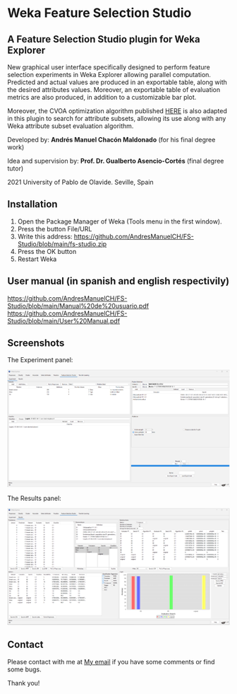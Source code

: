 ﻿# Weka Feature Selection Studio
## A Feature Selection Studio plugin for Weka Explorer

New graphical user interface specifically designed to perform feature selection experiments in Weka Explorer allowing parallel computation. Predicted and actual values are produced in an exportable table, along with the desired attributes values. Moreover, an exportable table of evaluation metrics are also produced, in addition to a customizable bar plot.

Moreover, the CVOA optimization algorithm published [HERE](https://www.liebertpub.com/doi/10.1089/big.2020.0051) is also adapted in this plugin to search for attribute subsets, allowing its use along with any Weka attribute subset evaluation algorithm.

Developed by: **Andrés Manuel Chacón Maldonado** (for his final degree work)

Idea and supervision by: **Prof. Dr. Gualberto Asencio-Cortés** (final degree tutor)

2021 University of Pablo de Olavide. Seville, Spain

## Installation

1. Open the Package Manager of Weka (Tools menu in the first window).
2. Press the button File/URL
3. Write this address: https://github.com/AndresManuelCH/FS-Studio/blob/main/fs-studio.zip
4. Press the OK button
5. Restart Weka

## User manual (in spanish and english respectivily)

https://github.com/AndresManuelCH/FS-Studio/blob/main/Manual%20de%20usuario.pdf
https://github.com/AndresManuelCH/FS-Studio/blob/main/User%20Manual.pdf

## Screenshots

The Experiment panel:

![Experiment panel](screenshots/fsstudio1v11.png)

The Results panel:

![Results panel](screenshots/fsstudio2v11.png)

## Contact

Please contact with me at [My email](mailto:amchamal@upo.es) if you have some comments or find some bugs.

Thank you!
